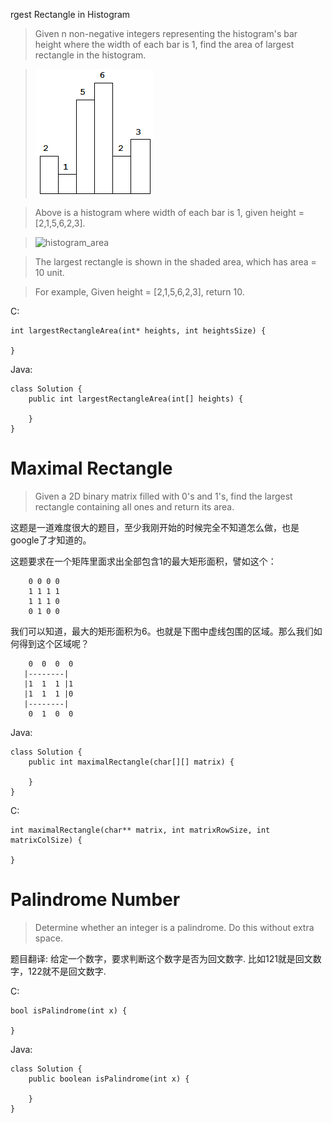 rgest Rectangle in Histogram

> Given n non-negative integers representing the histogram's bar height where the width of each bar is 1, find the area of largest rectangle in the histogram.

> ![histogram](photos/histogram.png)

> Above is a histogram where width of each bar is 1, given height = [2,1,5,6,2,3].

> ![histogram_area](histogram_area.png)

> The largest rectangle is shown in the shaded area, which has area = 10 unit.

> For example,
> Given height = [2,1,5,6,2,3],
> return 10.

C:

```
int largestRectangleArea(int* heights, int heightsSize) {
    
}
```

Java:

```
class Solution {
    public int largestRectangleArea(int[] heights) {
        
    }
}
```

# Maximal Rectangle

> Given a 2D binary matrix filled with 0's and 1's, find the largest rectangle containing all ones and return its area.

这题是一道难度很大的题目，至少我刚开始的时候完全不知道怎么做，也是google了才知道的。

这题要求在一个矩阵里面求出全部包含1的最大矩形面积，譬如这个：

```
    0 0 0 0
    1 1 1 1
    1 1 1 0
    0 1 0 0
```

我们可以知道，最大的矩形面积为6。也就是下图中虚线包围的区域。那么我们如何得到这个区域呢？

```
    0  0  0  0
   |--------|
   |1  1  1 |1
   |1  1  1 |0
   |--------|
    0  1  0  0
```

Java:

```
class Solution {
    public int maximalRectangle(char[][] matrix) {
        
    }
}
```

C:

```
int maximalRectangle(char** matrix, int matrixRowSize, int matrixColSize) {
    
}
```

# Palindrome Number

> Determine whether an integer is a palindrome. Do this without extra space.

题目翻译:
给定一个数字，要求判断这个数字是否为回文数字. 比如121就是回文数字，122就不是回文数字.

C:

```
bool isPalindrome(int x) {
    
}
```

Java:

```
class Solution {
    public boolean isPalindrome(int x) {
        
    }
}
```
